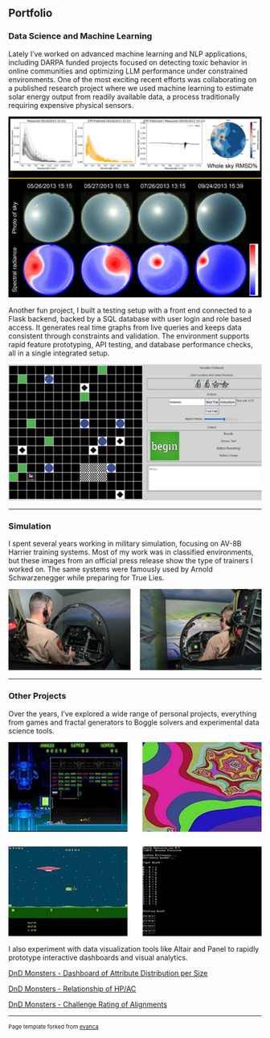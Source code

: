 ## Portfolio

### Data Science and Machine Learning

Lately I’ve worked on advanced machine learning and NLP applications, including DARPA funded projects focused on detecting toxic behavior in online communities and optimizing LLM performance under constrained environments. One of the most exciting recent efforts was collaborating on a published research project where we used machine learning to estimate solar energy output from readily available data, a process traditionally requiring expensive physical sensors.

<img src="images/spectral.png?raw=true" alt="Spectral Analysis Graph"/>

Another fun project, I built a testing setup with a front end connected to a Flask backend, backed by a SQL database with user login and role based access. It generates real time graphs from live queries and keeps data consistent through constraints and validation. The environment supports rapid feature prototyping, API testing, and database performance checks, all in a single integrated setup.

<img src="images/gridworld.png?raw=true" alt="Gridworld Example"/>

---

### Simulation

I spent several years working in military simulation, focusing on AV-8B Harrier training systems. Most of my work was in classified environments, but these images from an official press release show the type of trainers I worked on. The same systems were famously used by Arnold Schwarzenegger while preparing for True Lies.

<img src="images/sim_work.png?raw=true"/>

---

### Other Projects

Over the years, I’ve explored a wide range of personal projects, everything from games and fractal generators to Boggle solvers and experimental data science tools.

<img src="images/fun_stuff.png?raw=true"/>

I also experiment with data visualization tools like Altair and Panel to rapidly prototype interactive dashboards and visual analytics.

[DnD Monsters - Dashboard of Attribute Distribution per Size](graphs/graph3.html)

[DnD Monsters - Relationship of HP/AC](graphs/graph1.html)
 
[DnD Monsters - Challenge Rating of Alignments](graphs/graph2.html)

---

<p style="font-size:11px">Page template forked from <a href="https://github.com/evanca/quick-portfolio">evanca</a></p>
